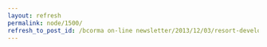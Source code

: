 ```yaml
---
layout: refresh
permalink: node/1500/
refresh_to_post_id: /bcorma on-line newsletter/2013/12/03/resort-development-at-brohm-and-cat-lake-threatens-squamish-trails
---
```

